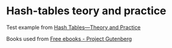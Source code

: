 # Hash-tables teory and practice

Test example from [Hash Tables—Theory and Practice](
http://www.linuxjournal.com/content/hash-tables%E2%80%94theory-and-practice?page=0,0)

Books used from [Free ebooks - Project Gutenberg](http://www.gutenberg.org)
